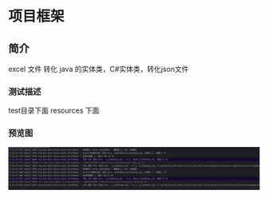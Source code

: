 # 项目框架
## 简介
excel 文件 转化 java 的实体类，C#实体类，转化json文件

### 测试描述

test目录下面 resources 下面

### 预览图
![image](show.png)